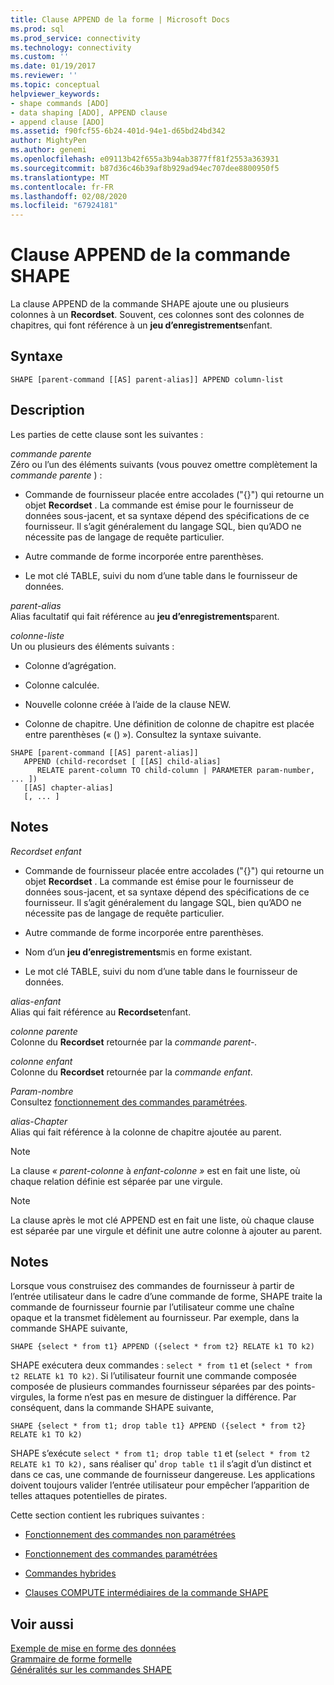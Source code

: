 ```yaml
---
title: Clause APPEND de la forme | Microsoft Docs
ms.prod: sql
ms.prod_service: connectivity
ms.technology: connectivity
ms.custom: ''
ms.date: 01/19/2017
ms.reviewer: ''
ms.topic: conceptual
helpviewer_keywords:
- shape commands [ADO]
- data shaping [ADO], APPEND clause
- append clause [ADO]
ms.assetid: f90fcf55-6b24-401d-94e1-d65bd24bd342
author: MightyPen
ms.author: genemi
ms.openlocfilehash: e09113b42f655a3b94ab3877ff81f2553a363931
ms.sourcegitcommit: b87d36c46b39af8b929ad94ec707dee8800950f5
ms.translationtype: MT
ms.contentlocale: fr-FR
ms.lasthandoff: 02/08/2020
ms.locfileid: "67924181"
---
```

# <a name="shape-append-clause"></a>Clause APPEND de la commande SHAPE
La clause APPEND de la commande SHAPE ajoute une ou plusieurs colonnes à un **Recordset**. Souvent, ces colonnes sont des colonnes de chapitres, qui font référence à un **jeu d’enregistrements**enfant.  
  
## <a name="syntax"></a>Syntaxe  
  
```  
SHAPE [parent-command [[AS] parent-alias]] APPEND column-list  
```  
  
## <a name="description"></a>Description  
 Les parties de cette clause sont les suivantes :  
  
 *commande parente*  
 Zéro ou l’un des éléments suivants (vous pouvez omettre complètement la *commande parente* ) :  
  
-   Commande de fournisseur placée entre accolades ("{}") qui retourne un objet **Recordset** . La commande est émise pour le fournisseur de données sous-jacent, et sa syntaxe dépend des spécifications de ce fournisseur. Il s’agit généralement du langage SQL, bien qu’ADO ne nécessite pas de langage de requête particulier.  
  
-   Autre commande de forme incorporée entre parenthèses.  
  
-   Le mot clé TABLE, suivi du nom d’une table dans le fournisseur de données.  
  
 *parent-alias*  
 Alias facultatif qui fait référence au **jeu d’enregistrements**parent.  
  
 *colonne-liste*  
 Un ou plusieurs des éléments suivants :  
  
-   Colonne d’agrégation.  
  
-   Colonne calculée.  
  
-   Nouvelle colonne créée à l’aide de la clause NEW.  
  
-   Colonne de chapitre. Une définition de colonne de chapitre est placée entre parenthèses (« () »). Consultez la syntaxe suivante.  
  
```  
SHAPE [parent-command [[AS] parent-alias]]  
   APPEND (child-recordset [ [[AS] child-alias]   
      RELATE parent-column TO child-column | PARAMETER param-number, ... ])  
   [[AS] chapter-alias]   
   [, ... ]  
```  
  
## <a name="remarks"></a>Notes  
 *Recordset enfant*  
 -   Commande de fournisseur placée entre accolades ("{}") qui retourne un objet **Recordset** . La commande est émise pour le fournisseur de données sous-jacent, et sa syntaxe dépend des spécifications de ce fournisseur. Il s’agit généralement du langage SQL, bien qu’ADO ne nécessite pas de langage de requête particulier.  
  
-   Autre commande de forme incorporée entre parenthèses.  
  
-   Nom d’un **jeu d’enregistrements**mis en forme existant.  
  
-   Le mot clé TABLE, suivi du nom d’une table dans le fournisseur de données.  
  
 *alias-enfant*  
 Alias qui fait référence au **Recordset**enfant.  
  
 *colonne parente*  
 Colonne du **Recordset** retournée par la *commande parent-.*  
  
 *colonne enfant*  
 Colonne du **Recordset** retournée par la *commande enfant*.  
  
 *Param-nombre*  
 Consultez [fonctionnement des commandes paramétrées](../../../ado/guide/data/operation-of-parameterized-commands.md).  
  
 *alias-Chapter*  
 Alias qui fait référence à la colonne de chapitre ajoutée au parent.  
  
> [!NOTE]
>  La clause *« parent-colonne* à *enfant-colonne »* est en fait une liste, où chaque relation définie est séparée par une virgule.  
  
> [!NOTE]
>  La clause après le mot clé APPEND est en fait une liste, où chaque clause est séparée par une virgule et définit une autre colonne à ajouter au parent.  
  
## <a name="remarks"></a>Notes  
 Lorsque vous construisez des commandes de fournisseur à partir de l’entrée utilisateur dans le cadre d’une commande de forme, SHAPE traite la commande de fournisseur fournie par l’utilisateur comme une chaîne opaque et la transmet fidèlement au fournisseur. Par exemple, dans la commande SHAPE suivante,  
  
```  
SHAPE {select * from t1} APPEND ({select * from t2} RELATE k1 TO k2)  
```  
  
 SHAPE exécutera deux commandes : `select * from t1` et (`select * from t2 RELATE k1 TO k2)`. Si l’utilisateur fournit une commande composée composée de plusieurs commandes fournisseur séparées par des points-virgules, la forme n’est pas en mesure de distinguer la différence. Par conséquent, dans la commande SHAPE suivante,  
  
```  
SHAPE {select * from t1; drop table t1} APPEND ({select * from t2} RELATE k1 TO k2)  
```  
  
 SHAPE s’exécute `select * from t1; drop table t1` et (`select * from t2 RELATE k1 TO k2),` sans réaliser qu' `drop table t1` il s’agit d’un distinct et dans ce cas, une commande de fournisseur dangereuse. Les applications doivent toujours valider l’entrée utilisateur pour empêcher l’apparition de telles attaques potentielles de pirates.  
  
 Cette section contient les rubriques suivantes :  
  
-   [Fonctionnement des commandes non paramétrées](../../../ado/guide/data/operation-of-non-parameterized-commands.md)  
  
-   [Fonctionnement des commandes paramétrées](../../../ado/guide/data/operation-of-parameterized-commands.md)  
  
-   [Commandes hybrides](../../../ado/guide/data/hybrid-commands.md)  
  
-   [Clauses COMPUTE intermédiaires de la commande SHAPE](../../../ado/guide/data/intervening-shape-compute-clauses.md)  
  
## <a name="see-also"></a>Voir aussi  
 [Exemple de mise en forme des données](../../../ado/guide/data/data-shaping-example.md)   
 [Grammaire de forme formelle](../../../ado/guide/data/formal-shape-grammar.md)   
 [Généralités sur les commandes SHAPE](../../../ado/guide/data/shape-commands-in-general.md)
